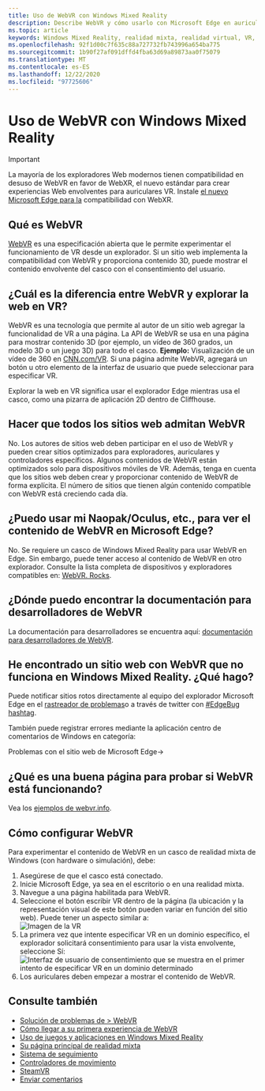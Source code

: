 ```yaml
---
title: Uso de WebVR con Windows Mixed Reality
description: Describe WebVR y cómo usarlo con Microsoft Edge en auriculares Windows Mixed Reality.
ms.topic: article
keywords: Windows Mixed Reality, realidad mixta, realidad virtual, VR, MR, WebVR, Edge, Microsoft Edge, exploración Web
ms.openlocfilehash: 92f1d00c7f635c88a727732fb743996a654ba775
ms.sourcegitcommit: 1b90f27af091dffd4fba63d69a89873aa0f75079
ms.translationtype: MT
ms.contentlocale: es-ES
ms.lasthandoff: 12/22/2020
ms.locfileid: "97725606"
---
```

# <a name="using-webvr-with-windows-mixed-reality"></a>Uso de WebVR con Windows Mixed Reality

>[!IMPORTANT]
>La mayoría de los exploradores Web modernos tienen compatibilidad en desuso de WebVR en favor de WebXR, el nuevo estándar para crear experiencias Web envolventes para auriculares VR. Instale [el nuevo Microsoft Edge para la](using-microsoft-edge.md) compatibilidad con WebXR.

## <a name="what-is-webvr"></a>Qué es WebVR

[WebVR](https://webvr.info) es una especificación abierta que le permite experimentar el funcionamiento de VR desde un explorador. Si un sitio web implementa la compatibilidad con WebVR y proporciona contenido 3D, puede mostrar el contenido envolvente del casco con el consentimiento del usuario.

## <a name="what-is-the-difference-between-webvr-and-browsing-the-web-in-vr"></a>¿Cuál es la diferencia entre WebVR y explorar la web en VR?

WebVR es una tecnología que permite al autor de un sitio web agregar la funcionalidad de VR a una página. La API de WebVR se usa en una página para mostrar contenido 3D (por ejemplo, un vídeo de 360 grados, un modelo 3D o un juego 3D) para todo el casco. **Ejemplo:** Visualización de un vídeo de 360 en [CNN.com/VR](http://cnn.com/vr). Si una página admite WebVR, agregará un botón u otro elemento de la interfaz de usuario que puede seleccionar para especificar VR.

Explorar la web en VR significa usar el explorador Edge mientras usa el casco, como una pizarra de aplicación 2D dentro de Cliffhouse.

## <a name="do-all-websites-support-webvr"></a>Hacer que todos los sitios web admitan WebVR

No. Los autores de sitios web deben participar en el uso de WebVR y pueden crear sitios optimizados para exploradores, auriculares y controladores específicos. Algunos contenidos de WebVR están optimizados solo para dispositivos móviles de VR. Además, tenga en cuenta que los sitios web deben crear y proporcionar contenido de WebVR de forma explícita. El número de sitios que tienen algún contenido compatible con WebVR está creciendo cada día.

## <a name="can-i-use-my-viveoculus-etc-to-view-webvr-content-in-microsoft-edge"></a>¿Puedo usar mi Naopak/Oculus, etc., para ver el contenido de WebVR en Microsoft Edge?

No. Se requiere un casco de Windows Mixed Reality para usar WebVR en Edge. Sin embargo, puede tener acceso al contenido de WebVR en otro explorador. Consulte la lista completa de dispositivos y exploradores compatibles en: [WebVR. Rocks](http://webvr.rocks/).

## <a name="where-can-i-find-the-webvr-developer-documentation"></a>¿Dónde puedo encontrar la documentación para desarrolladores de WebVR

La documentación para desarrolladores se encuentra aquí: [documentación para desarrolladores de WebVR](https://docs.microsoft.com/microsoft-edge/webvr/).

## <a name="ive-found-a-website-with-webvr-that-doesnt-work-in-windows-mixed-reality-what-do-i-do"></a>He encontrado un sitio web con WebVR que no funciona en Windows Mixed Reality. ¿Qué hago?

Puede notificar sitios rotos directamente al equipo del explorador Microsoft Edge en el [rastreador de problemas](https://developer.microsoft.com/en-us/microsoft-edge/platform/issues/)o a través de twitter con [#EdgeBug hashtag](https://blogs.windows.com/msedgedev/2016/08/11/edgebug-twitter/).

También puede registrar errores mediante la aplicación centro de comentarios de Windows en categoría:

Problemas con el sitio web de Microsoft Edge->

## <a name="what-is-a-good-page-to-test-if-webvr-is-working"></a>¿Qué es una buena página para probar si WebVR está funcionando?

Vea los [ejemplos de webvr.info](http://webvr.info/samples/XX-vr-controllers.html).

## <a name="how-do-i-set-up-webvr"></a>Cómo configurar WebVR

Para experimentar el contenido de WebVR en un casco de realidad mixta de Windows (con hardware o simulación), debe:

1. Asegúrese de que el casco está conectado.
2. Inicie Microsoft Edge, ya sea en el escritorio o en una realidad mixta.
3. Navegue a una página habilitada para WebVR.
4. Seleccione el botón escribir VR dentro de la página (la ubicación y la representación visual de este botón pueden variar en función del sitio web). Puede tener un aspecto similar a: \
   ![Imagen de la VR](images/75px-enter-vr.png)
5. La primera vez que intente especificar VR en un dominio específico, el explorador solicitará consentimiento para usar la vista envolvente, seleccione Sí: ![Interfaz de usuario de consentimiento que se muestra en el primer intento de especificar VR en un dominio determinado](images/1053px-Webvr-consent-ui.png)
6. Los auriculares deben empezar a mostrar el contenido de WebVR.

## <a name="see-also"></a>Consulte también

* [Solución de problemas de > WebVR](webvr-questions.md)
* [Cómo llegar a su primera experiencia de WebVR](using-games-and-apps-in-windows-mixed-reality.md#how-to-get-into-your-first-webvr-experience)
* [Uso de juegos y aplicaciones en Windows Mixed Reality](using-games-and-apps-in-windows-mixed-reality.md)
* [Su página principal de realidad mixta](your-mixed-reality-home.md)
* [Sistema de seguimiento](tracking-system.md)
* [Controladores de movimiento](controllers-in-wmr.md)
* [SteamVR](using-steamvr-with-windows-mixed-reality.md)
* [Enviar comentarios](filing-feedback.md)
